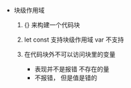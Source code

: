 - 块级作用域
    1. {} 来构建一个代码块

    2. let const 支持块级作用域
        var 不支持

    3. 在代码块外不可以访问块里的变量
        - 表现并不是报错 不存在的量
        - 不报错， 但是值是错的
    